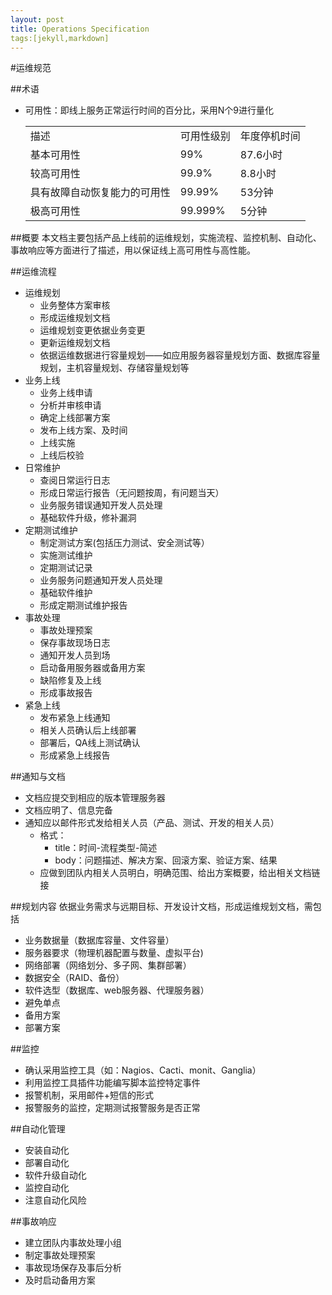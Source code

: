 ```yaml
---
layout: post
title: Operations Specification
tags:[jekyll,markdown]
---
```

#运维规范

##术语
* 可用性：即线上服务正常运行时间的百分比，采用N个9进行量化
	<table>
		<tr><td>描述</td><td>可用性级别</td><td>年度停机时间</td></tr>
		<tr><td>基本可用性</td><td>99%</td><td>87.6小时</td></tr>
		<tr><td>较高可用性</td><td>99.9%</td><td>8.8小时</td></tr>
		<tr><td>具有故障自动恢复能力的可用性</td><td>99.99%</td><td>53分钟</td></tr>
		<tr><td>极高可用性</td><td>99.999%</td><td>5分钟</td></tr>
	</table>

##概要
本文档主要包括产品上线前的运维规划，实施流程、监控机制、自动化、事故响应等方面进行了描述，用以保证线上高可用性与高性能。

##运维流程

* 运维规划
	* 业务整体方案审核
	* 形成运维规划文档
	* 运维规划变更依据业务变更
	* 更新运维规划文档
	* 依据运维数据进行容量规划——如应用服务器容量规划方面、数据库容量规划，主机容量规划、存储容量规划等
* 业务上线
	* 业务上线申请
	* 分析并审核申请
	* 确定上线部署方案
	* 发布上线方案、及时间
	* 上线实施
	* 上线后校验
* 日常维护
	* 查阅日常运行日志
	* 形成日常运行报告（无问题按周，有问题当天）
	* 业务服务错误通知开发人员处理
	* 基础软件升级，修补漏洞
* 定期测试维护
	* 制定测试方案(包括压力测试、安全测试等）
	* 实施测试维护
	* 定期测试记录
	* 业务服务问题通知开发人员处理
	* 基础软件维护
	* 形成定期测试维护报告
* 事故处理
	* 事故处理预案
	* 保存事故现场日志
	* 通知开发人员到场
	* 启动备用服务器或备用方案
	* 缺陷修复及上线
	* 形成事故报告
* 紧急上线
	* 发布紧急上线通知
	* 相关人员确认后上线部署
	* 部署后，QA线上测试确认
	* 形成紧急上线报告

##通知与文档
* 文档应提交到相应的版本管理服务器
* 文档应明了、信息完备
* 通知应以邮件形式发给相关人员（产品、测试、开发的相关人员）
	* 格式：
		* title：时间-流程类型-简述
		* body：问题描述、解决方案、回滚方案、验证方案、结果
	* 应做到团队内相关人员明白，明确范围、给出方案概要，给出相关文档链接

##规划内容
依据业务需求与远期目标、开发设计文档，形成运维规划文档，需包括

* 业务数据量（数据库容量、文件容量）
* 服务器要求（物理机器配置与数量、虚拟平台)
* 网络部署（网络划分、多子网、集群部署）
* 数据安全（RAID、备份）
* 软件选型（数据库、web服务器、代理服务器）
* 避免单点
* 备用方案
* 部署方案

##监控
* 确认采用监控工具（如：Nagios、Cacti、monit、Ganglia）
* 利用监控工具插件功能编写脚本监控特定事件
* 报警机制，采用邮件+短信的形式
* 报警服务的监控，定期测试报警服务是否正常

##自动化管理
* 安装自动化
* 部署自动化
* 软件升级自动化
* 监控自动化
* 注意自动化风险

##事故响应
* 建立团队内事故处理小组
* 制定事故处理预案
* 事故现场保存及事后分析
* 及时启动备用方案
